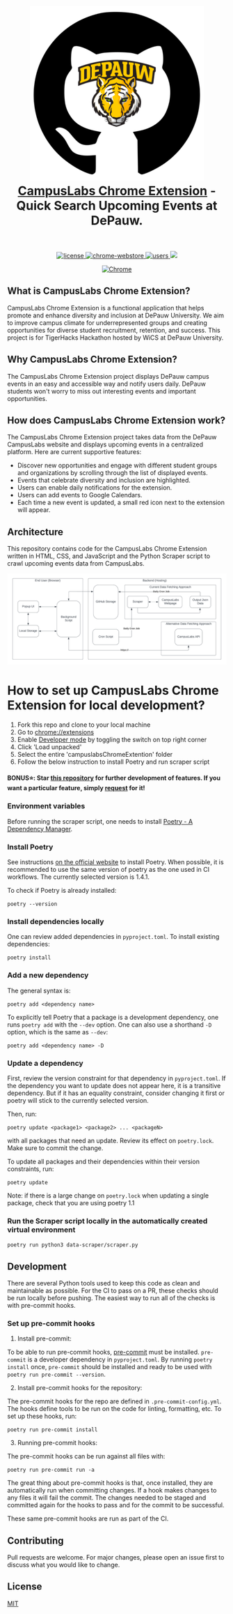 <h1 align="center">
  <a href="https://standardjs.com"><img src="images/octotiger.png" alt="CampusLabs Chrome Extension - Quick Search Upcoming Events at DePauw." width="400"></a>
  <br>
  <a href="<INSERT>">CampusLabs Chrome Extension</a> - Quick Search Upcoming Events at DePauw.
  <br>
  <br>
</h1>

<p align="center">
  <a href="https://github.com/joshhn/campuslabsChromeExtention/blob/main/LICENSE">
    <img src="https://img.shields.io/badge/license-MIT-blue.svg" alt="license"/>
  </a>
  <a href="">
    <img src="https://img.shields.io/chrome-web-store/v/joshhn.svg" alt="chrome-webstore"/>
  </a>
  <a href="">
    <img src="https://img.shields.io/chrome-web-store/d/joshhn.svg" alt="users">
  </a>
  <a href="https://github.com/joshhn/campuslabsChromeExtention/graphs/contributors" alt="Contributors">
    <img src="https://img.shields.io/github/contributors/joshhn/campuslabsChromeExtention" />
  </a>
</p>

<div align="center">

  [![Chrome](https://user-images.githubusercontent.com/53124886/111952712-34f12300-8aee-11eb-9fdd-ad579a1eb235.png)](<INSERT>)
</div>

## What is CampusLabs Chrome Extension?

CampusLabs Chrome Extension is a functional application that helps promote and enhance diversity and inclusion at DePauw University. We aim to improve campus climate for underrepresented groups and creating opportunities for diverse student recruitment,
retention, and success. This project is for TigerHacks Hackathon hosted by WiCS at DePauw University.

## Why CampusLabs Chrome Extension?

The CampusLabs Chrome Extension project displays DePauw campus events in an easy and accessible way and notify users daily. DePauw students won't worry to miss out interesting events and important opportunities. 

## How does CampusLabs Chrome Extension work? 

The CampusLabs Chrome Extension project takes data from the DePauw CampusLabs website and displays upcoming events in a centralized platform. Here are current supportive features:

- Discover new opportunities and engage with different student groups and organizations by scrolling through the list of displayed events.
- Events that celebrate diversity and inclusion are highlighted. 
- Users can enable daily notifications for the extension.
- Users can add events to Google Calendars. 
- Each time a new event is updated, a small red icon next to the extension will appear.

## Architecture

This repository contains code for the CampusLabs Chrome Extension written in HTML, CSS, and JavaScript and the Python Scraper script to crawl upcoming events data from CampusLabs.

![image](images/architecture.png)


# How to set up CampusLabs Chrome Extension for local development?

<ol>
  <li>Fork this repo and clone to your local machine</li>
  <li>Go to <a href="chrome://extensions">chrome://extensions</a> </li>
  <li>Enable <a href="https://www.mstoic.com/enable-developer-mode-in-chrome/">Developer mode</a> by toggling the switch on top right corner</li>
  <li>Click 'Load unpacked'</li>
  <li>Select the entire 'campuslabsChromeExtention' folder</li>
  <li>Follow the below instruction to install Poetry and run scraper script</li>
</ol>

#### BONUS⭐: Star [this repository](https://github.com/joshhn/campuslabsChromeExtention) for further development of features. If you want a particular feature, simply [request](https://github.com/joshhn/campuslabsChromeExtention/labels/feature) for it!

### Environment variables

Before running the scraper script, one needs to install [Poetry - A Dependency Manager](https://python-poetry.org/).

### Install Poetry

See instructions [on the official website](https://python-poetry.org/docs/master/#installation) to install Poetry.
When possible, it is recommended to use the same version of poetry as the one used in CI workflows. The currently selected version is 1.4.1.

To check if Poetry is already installed:

```
poetry --version
```

### Install dependencies locally

One can review added dependencies in `pyproject.toml`. To install existing dependencies:

```
poetry install
```

### Add a new dependency

The general syntax is:
```
poetry add <dependency name>
```

To explicitly tell Poetry that a package is a development dependency, one runs `poetry add` with the `--dev` option. One can also use a shorthand `-D` option, which is the same as `--dev`:

```
poetry add <dependency name> -D
```

### Update a dependency

First, review the version constraint for that dependency in `pyproject.toml`. If the dependency you want to update does not appear here, it is a transitive dependency. But if it has an equality constraint, consider changing it first or poetry will stick to the currently selected version.

Then, run:
```
poetry update <package1> <package2> ... <packageN>
```
with all packages that need an update. Review its effect on `poetry.lock`. Make sure to commit the change.

To update all packages and their dependencies within their version constraints, run:
```
poetry update
```

Note: if there is a large change on `poetry.lock` when updating a single package, check that you are using poetry 1.1

### Run the Scraper script locally in the automatically created virtual environment

```
poetry run python3 data-scraper/scraper.py
```

## Development
There are several Python tools used to keep this code as clean and maintainable as possible. For the CI to pass on a PR, these checks should be run locally before pushing. The easiest way to run all of the checks is with pre-commit hooks.

### Set up pre-commit hooks

1. Install pre-commit:

To be able to run pre-commit hooks, [pre-commit](https://pre-commit.com/) must be installed. `pre-commit` is a developer
dependency in `pyproject.toml`. By running `poetry install` once, `pre-commit` should be installed and ready to be used
with `poetry run pre-commit --version`.

2. Install pre-commit hooks for the repository:

The pre-commit hooks for the repo are defined in `.pre-commit-config.yml`. The hooks define tools to be run on the code
for linting, formatting, etc. To set up these hooks, run:
```
poetry run pre-commit install
```

3. Running pre-commit hooks:

The pre-commit hooks can be run against all files with:
```
poetry run pre-commit run -a
```
The great thing about pre-commit hooks is that, once installed, they are automatically run when committing changes. If
a hook makes changes to any files it will fail the commit. The changes needed to be staged and committed again for the
hooks to pass and for the commit to be successful.

These same pre-commit hooks are run as part of the CI.

## Contributing

Pull requests are welcome. For major changes, please open an issue first
to discuss what you would like to change.

## License
[MIT](https://github.com/joshhn/campuslabsChromeExtention/blob/main/LICENSE)


